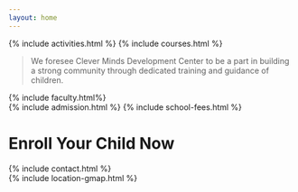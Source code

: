 ```yaml
---
layout: home
---
```


<div>
  {% include activities.html %}
  {% include courses.html %}
</div>

<div id="about" class="pure-g">
  <div class="pure-u-1 banner courses-banner" id="vision">
    <blockquote><i class="fas fa-quote-left fa-1x" aria-hidden="true"></i> We foresee Clever Minds Development Center to be a part in building a strong community through dedicated training and guidance of children. <i class="fas fa-quote-right fa-1x" aria-hidden="true"></i></blockquote>
  </div>
  {% include faculty.html%}
</div>

<div>
  {% include admission.html %}
  {% include school-fees.html %}
</div>

<div id="contact" class="pure-g">
  <h1 class="pure-u-1"> Enroll Your Child Now <i class="fas fa-school" aria-hidden="true"></i></h1>
  <div class="pure-u-1">
    {% include contact.html %}
  </div>

  <div class="pure-u-1">
    {% include location-gmap.html %}
  </div>
</div>

